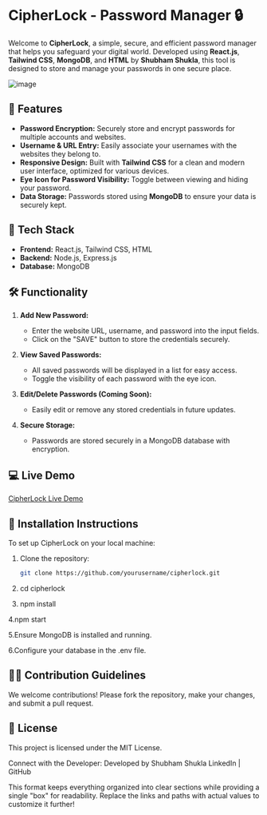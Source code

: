 # CipherLock - Password Manager 🔒

Welcome to **CipherLock**, a simple, secure, and efficient password manager that helps you safeguard your digital world. Developed using **React.js**, **Tailwind CSS**, **MongoDB**, and **HTML** by **Shubham Shukla**, this tool is designed to store and manage your passwords in one secure place.

![image](https://github.com/user-attachments/assets/a14a392d-4775-4b6a-922c-bd0fda3820ab)

## 🚀 Features

- **Password Encryption:** Securely store and encrypt passwords for multiple accounts and websites.
- **Username & URL Entry:** Easily associate your usernames with the websites they belong to.
- **Responsive Design:** Built with **Tailwind CSS** for a clean and modern user interface, optimized for various devices.
- **Eye Icon for Password Visibility:** Toggle between viewing and hiding your password.
- **Data Storage:** Passwords stored using **MongoDB** to ensure your data is securely kept.

## 🔧 Tech Stack

- **Frontend:** React.js, Tailwind CSS, HTML
- **Backend:** Node.js, Express.js
- **Database:** MongoDB

## 🛠️ Functionality

1. **Add New Password:**
   - Enter the website URL, username, and password into the input fields.
   - Click on the "SAVE" button to store the credentials securely.

2. **View Saved Passwords:**
   - All saved passwords will be displayed in a list for easy access.
   - Toggle the visibility of each password with the eye icon.

3. **Edit/Delete Passwords (Coming Soon):**
   - Easily edit or remove any stored credentials in future updates.

4. **Secure Storage:**
   - Passwords are stored securely in a MongoDB database with encryption.

## 💻 Live Demo

[CipherLock Live Demo](https://your-live-demo-link.com)

## 📝 Installation Instructions

To set up CipherLock on your local machine:

1. Clone the repository:
   ```bash
   git clone https://github.com/yourusername/cipherlock.git

2. cd cipherlock
  
3. npm install   

4.npm start

5.Ensure MongoDB is installed and running.

6.Configure your database in the .env file.

## 👨‍💻 Contribution Guidelines
We welcome contributions! Please fork the repository, make your changes, and submit a pull request.

## 📄 License
This project is licensed under the MIT License.

Connect with the Developer:
Developed by Shubham Shukla
LinkedIn | GitHub

This format keeps everything organized into clear sections while providing a single "box" for readability. Replace the links and paths with actual values to customize it further!
